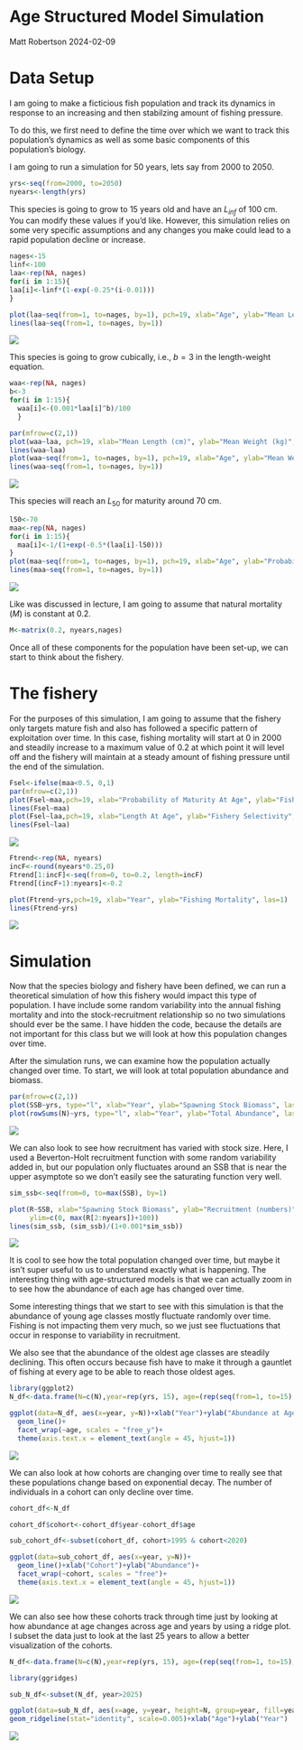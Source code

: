 Age Structured Model Simulation
================
Matt Robertson
2024-02-09

# Data Setup

I am going to make a ficticious fish population and track its dynamics
in response to an increasing and then stabilzing amount of fishing
pressure.

To do this, we first need to define the time over which we want to track
this population’s dynamics as well as some basic components of this
population’s biology.

I am going to run a simulation for 50 years, lets say from 2000 to 2050.

``` r
yrs<-seq(from=2000, to=2050)
nyears<-length(yrs)
```

This species is going to grow to 15 years old and have an $L_{inf}$ of
100 cm. You can modify these values if you’d like. However, this
simulation relies on some very specific assumptions and any changes you
make could lead to a rapid population decline or increase.

``` r
nages<-15
linf<-100
laa<-rep(NA, nages)
for(i in 1:15){
laa[i]<-linf*(1-exp(-0.25*(i-0.01)))
}

plot(laa~seq(from=1, to=nages, by=1), pch=19, xlab="Age", ylab="Mean Length (cm)", las=1)
lines(laa~seq(from=1, to=nages, by=1))
```

![](age_structured_growth_files/figure-gfm/age-1.png)<!-- -->

This species is going to grow cubically, i.e., $b=3$ in the
length-weight equation.

``` r
waa<-rep(NA, nages)
b<-3
for(i in 1:15){
  waa[i]<-(0.001*laa[i]^b)/100
  }

par(mfrow=c(2,1))
plot(waa~laa, pch=19, xlab="Mean Length (cm)", ylab="Mean Weight (kg)", las=1, xlim=c(30,max(laa)+10), ylim=c(0,max(waa)+1))
lines(waa~laa)
plot(waa~seq(from=1, to=nages, by=1), pch=19, xlab="Age", ylab="Mean Weight", las=1)
lines(waa~seq(from=1, to=nages, by=1))
```

![](age_structured_growth_files/figure-gfm/weight-1.png)<!-- -->

This species will reach an $L_{50}$ for maturity around 70 cm.

``` r
l50<-70
maa<-rep(NA, nages)
for(i in 1:15){
  maa[i]<-1/(1+exp(-0.5*(laa[i]-l50)))
}
plot(maa~seq(from=1, to=nages, by=1), pch=19, xlab="Age", ylab="Probability of maturity", las=1)
lines(maa~seq(from=1, to=nages, by=1))
```

![](age_structured_growth_files/figure-gfm/maturity-1.png)<!-- -->

Like was discussed in lecture, I am going to assume that natural
mortality ($M$) is constant at 0.2.

``` r
M<-matrix(0.2, nyears,nages)
```

Once all of these components for the population have been set-up, we can
start to think about the fishery.

# The fishery

For the purposes of this simulation, I am going to assume that the
fishery only targets mature fish and also has followed a specific
pattern of exploitation over time. In this case, fishing mortality will
start at 0 in 2000 and steadily increase to a maximum value of 0.2 at
which point it will level off and the fishery will maintain at a steady
amount of fishing pressure until the end of the simulation.

``` r
Fsel<-ifelse(maa<0.5, 0,1)
par(mfrow=c(2,1))
plot(Fsel~maa,pch=19, xlab="Probability of Maturity At Age", ylab="Fishery Selectivity", las=1)
lines(Fsel~maa)
plot(Fsel~laa,pch=19, xlab="Length At Age", ylab="Fishery Selectivity", las=1)
lines(Fsel~laa)
```

![](age_structured_growth_files/figure-gfm/sel-1.png)<!-- -->

``` r
Ftrend<-rep(NA, nyears)
incF<-round(nyears*0.25,0)
Ftrend[1:incF]<-seq(from=0, to=0.2, length=incF)
Ftrend[(incF+1):nyears]<-0.2

plot(Ftrend~yrs,pch=19, xlab="Year", ylab="Fishing Mortality", las=1)
lines(Ftrend~yrs)
```

![](age_structured_growth_files/figure-gfm/fhistory-1.png)<!-- -->

# Simulation

Now that the species biology and fishery have been defined, we can run a
theoretical simulation of how this fishery would impact this type of
population. I have include some random variability into the annual
fishing mortality and into the stock-recruitment relationship so no two
simulations should ever be the same. I have hidden the code, because the
details are not important for this class but we will look at how this
population changes over time.

After the simulation runs, we can examine how the population actually
changed over time. To start, we will look at total population abundance
and biomass.

``` r
par(mfrow=c(2,1))
plot(SSB~yrs, type="l", xlab="Year", ylab="Spawning Stock Biomass", las=1, lwd=2)
plot(rowSums(N)~yrs, type="l", xlab="Year", ylab="Total Abundance", las=1, lwd=2)
```

![](age_structured_growth_files/figure-gfm/biomass-1.png)<!-- -->

We can also look to see how recruitment has varied with stock size.
Here, I used a Beverton-Holt recruitment function with some random
variability added in, but our population only fluctuates around an SSB
that is near the upper asymptote so we don’t easily see the saturating
function very well.

``` r
sim_ssb<-seq(from=0, to=max(SSB), by=1)

plot(R~SSB, xlab="Spawning Stock Biomass", ylab="Recruitment (numbers)", las=1, lwd=2, pch=19, xlim=c(0,max(SSB)+100),
     ylim=c(0, max(R[2:nyears])+100))
lines(sim_ssb, (sim_ssb)/(1+0.001*sim_ssb))
```

![](age_structured_growth_files/figure-gfm/sr-1.png)<!-- -->

It is cool to see how the total population changed over time, but maybe
it isn’t super useful to us to understand exactly what is happening. The
interesting thing with age-structured models is that we can actually
zoom in to see how the abundance of each age has changed over time.

Some interesting things that we start to see with this simulation is
that the abundance of young age classes mostly fluctuate randomly over
time. Fishing is not impacting them very much, so we just see
fluctuations that occur in response to variability in recruitment.

We also see that the abundance of the oldest age classes are steadily
declining. This often occurs because fish have to make it through a
gauntlet of fishing at every age to be able to reach those oldest ages.

``` r
library(ggplot2)
N_df<-data.frame(N=c(N),year=rep(yrs, 15), age=(rep(seq(from=1, to=15), each=51)))

ggplot(data=N_df, aes(x=year, y=N))+xlab("Year")+ylab("Abundance at Age")+
  geom_line()+
  facet_wrap(~age, scales = "free_y")+
  theme(axis.text.x = element_text(angle = 45, hjust=1))
```

![](age_structured_growth_files/figure-gfm/N_mat-1.png)<!-- -->

We can also look at how cohorts are changing over time to really see
that these populations change based on exponential decay. The number of
individuals in a cohort can only decline over time.

``` r
cohort_df<-N_df

cohort_df$cohort<-cohort_df$year-cohort_df$age

sub_cohort_df<-subset(cohort_df, cohort>1995 & cohort<2020)

ggplot(data=sub_cohort_df, aes(x=year, y=N))+
  geom_line()+xlab("Cohort")+ylab("Abundance")+
  facet_wrap(~cohort, scales = "free")+
  theme(axis.text.x = element_text(angle = 45, hjust=1))
```

![](age_structured_growth_files/figure-gfm/cohort-1.png)<!-- -->

We can also see how these cohorts track through time just by looking at
how abundance at age changes across age and years by using a ridge plot.
I subset the data just to look at the last 25 years to allow a better
visualization of the cohorts.

``` r
N_df<-data.frame(N=c(N),year=rep(yrs, 15), age=(rep(seq(from=1, to=15), each=51)))

library(ggridges)

sub_N_df<-subset(N_df, year>2025)

ggplot(data=sub_N_df, aes(x=age, y=year, height=N, group=year, fill=year))+
geom_ridgeline(stat="identity", scale=0.005)+xlab("Age")+ylab("Year")
```

![](age_structured_growth_files/figure-gfm/cohorttrack-1.png)<!-- -->
